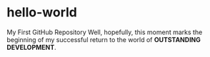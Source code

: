 # hello-world
My First GitHub Repository
Well, hopefully, this moment marks the beginning of my successful return to the world of <b>OUTSTANDING DEVELOPMENT</b>.
